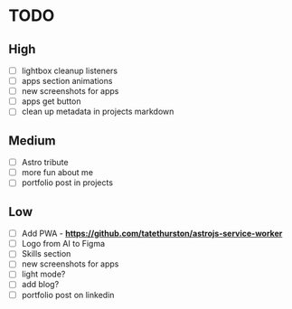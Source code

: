 # TODO

## High

- [ ] lightbox cleanup listeners
- [ ] apps section animations
- [ ] new screenshots for apps
- [ ] apps get button
- [ ] clean up metadata in projects markdown

## Medium

- [ ] Astro tribute
- [ ] more fun about me
- [ ] portfolio post in projects

## Low

- [ ] Add PWA - **https://github.com/tatethurston/astrojs-service-worker**
- [ ] Logo from AI to Figma
- [ ] Skills section
- [ ] new screenshots for apps
- [ ] light mode?
- [ ] add blog?
- [ ] portfolio post on linkedin
